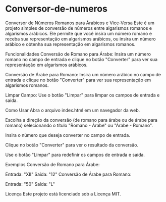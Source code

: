 # Conversor-de-numeros
 
Conversor de Números Romanos para Árabicos e Vice-Versa
Este é um projeto simples de conversão de números entre algarismos romanos e algarismos arábicos. Ele permite que você insira um número romano e receba sua representação em algarismos arábicos, ou insira um número arábico e obtenha sua representação em algarismos romanos.

Funcionalidades
Conversão de Romano para Árabe: Insira um número romano no campo de entrada e clique no botão "Converter" para ver sua representação em algarismos arábicos.

Conversão de Árabe para Romano: Insira um número arábico no campo de entrada e clique no botão "Converter" para ver sua representação em algarismos romanos.

Limpar Campo: Use o botão "Limpar" para limpar os campos de entrada e saída.

Como Usar
Abra o arquivo index.html em um navegador da web.

Escolha a direção da conversão (de romano para árabe ou de árabe para romano) selecionando o título "Romano - Árabe" ou "Árabe - Romano".

Insira o número que deseja converter no campo de entrada.

Clique no botão "Converter" para ver o resultado da conversão.

Use o botão "Limpar" para redefinir os campos de entrada e saída.

Exemplos
Conversão de Romano para Árabe:

Entrada: "XII"
Saída: "12"
Conversão de Árabe para Romano:

Entrada: "50"
Saída: "L"

Licença
Este projeto está licenciado sob a Licença MIT.

